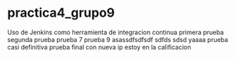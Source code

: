 # practica4_grupo9

Uso de Jenkins como herramienta de integracion continua
primera prueba
segunda prueba
prueba 7
prueba 9
asassdfsdfsdf
sdfds
sdsd yaaaa
prueba casi definitiva
prueba final con nueva ip
estoy en la calificacion
